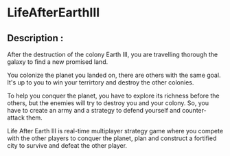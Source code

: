 LifeAfterEarthIII
=================

Description :
-------------
After the destruction of the colony Earth III, you are travelling thorough the galaxy to find a new promised land.

You colonize the planet you landed on, there are others with the same goal. It's up to you to win your terrirtory and destroy the other colonies.

To help you conquer the planet, you have to explore its richness before the others, but the enemies will try to destroy you and your colony. So, you have to create an army and a strategy to defend yourself and counter-attack them.

Life After Earth III is real-time multiplayer strategy game where you compete with the other players to conquer the planet, plan and construct a fortified city to survive and defeat the other player.
